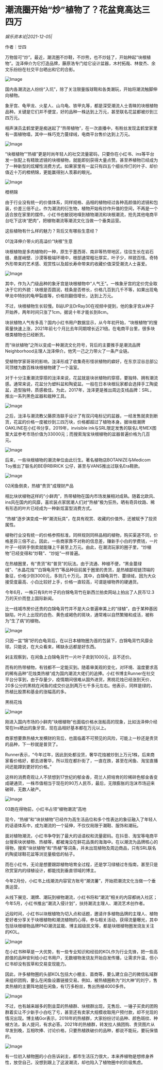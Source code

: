 # 潮流圈开始“炒”植物了？花盆竟高达三四万

*娱乐资本论|2021-12-05|*

作者｜廿四

万物皆可“炒”。最近，潮流圈不炒鞋，不炒熊，也不炒娃了，开始种起“块根植物”。泷泽伸介为它打造品牌，藤原浩专门给它设计盆器，木村拓哉、林俊杰、余文乐纷纷在社交平台晒出和它的合影。

![Image](https://p5.toutiaoimg.com/origin/tos-cn-i-qvj2lq49k0/e275c535895649f5b874d2b597328f35?from=pc)

国内各潮流达人纷纷“入坑”，除了关注限量版球鞋和各类潮玩，开始将潮流触脚伸向植物。

象牙宫、龟甲龙、火星人、山乌龟、铁甲丸等，都是深受潮流人士青睐的块根植物品种。关键是它们并不便宜，好的品种一株达到上万元，甚至联名花盆都被炒到三四万元。

相声演员孟鹤堂更是痴迷起了“热带植物”，在一次直播中，有粉丝发现孟鹤堂家里有一面植物墙，其中一株巧克力蔓绿绒，电商平台售价达到上万元。

![Image](https://p5.toutiaoimg.com/origin/tos-cn-i-qvj2lq49k0/f5e2f6153e094468a7a33ba75b6cfd40?from=pc)

“块根植物”“热植”更是时尚年轻人的社交流量密码，只要你在小红书、ins等平台发一张配上有精致滤镜的块根植物，就能即刻获得大量点赞。甚至养植物已经成为了一种新型的炫耀性消费方式。如果家里有一盆只有四五个细长伶仃的叶子、却价值近十万的橙柄锦，更能赢得别人羡慕的眼光。

![Image](https://p5.toutiaoimg.com/origin/tos-cn-i-qvj2lq49k0/b3eee1d6d8fb4635a13acaacfc5e62a3?from=pc)

橙柄锦

由于行业没有统一的价值体系，同样规格、品相的植物经过各种高颜值的滤镜和包装，价差三倍不止。作为潮流的衍生物，植物开始有炒作升值的空间，不再是一个适合放在家里的摆件。小红书也敏锐地嗅到植物潮流和块根潮流，抢先其他电商平台吃下这块“肥肉”，把植物潮流等潮流文化当做一个垂类运营。

这些植物有什么样的魅力？背后又有哪些生意经？

01泷泽伸介带火的高溢价“块根”生意

块根植物是多肉植物的一种，原生于墨西哥、南非等热带地区，往往生长在岩石缝、悬崖峭壁、沙漠等极端环境中，根部通常粗壮厚实，叶子少，样貌百怪。奇特外形带来的艺术感、观赏性以及超长寿命带来的收藏价值深受潮流人士喜爱。

![Image](https://p5.toutiaoimg.com/origin/tos-cn-i-qvj2lq49k0/ea46518b13d1471997a86185f5e91c08?from=pc)

其中，作为入门级品种的象牙宫是块根植物中“人气王”。一株象牙宫的定价完全取决于它的外貌：块根是否圆润，枝条是否修长，价格几百到几千不等，如果出现龟甲龙中特别的龟甲裂痕等，价格则翻倍增长，达到上万元。

不过，块根植物生长较慢。B站UP主DrRay30在视频中提到，他的象牙宫从种子开始养，两年时间只涨了1cm，据说十年才能长到8cm。

块状植物人气有多高？国内小红书用户数据显示，从今年初开始，“块根植物”的搜索量快速上涨，2021年前七个月比去年同期增长近21倍。在电商平台里，很多块根类植物也已经断货。

而“块状植物”之所以变成一种潮流文化符号，背后的主要推手是潮流品牌Neighborhood主理人泷泽伸介。他凭一己之力带火了一条产业链。

受植物学家哥哥的影响，泷泽形成了收集奇形怪状植物的癖好，在东京涩谷总部公司顶楼为数百株块根植物建了一个温室。

对于十分注重潮流穿搭的泷泽来说，花盆就是块状植物的穿搭，要独特、拥有潮流感。通常来说，花盆分为塑料盆和陶瓷盆。一般在日本块根玩家都会选择手工陶瓷盆，造型独特，质感极佳。为此，2017年，泷泽更是推出周边支线品牌：SRL，推出一系列黑色盆器和栽种工具。

![Image](https://p5.toutiaoimg.com/origin/tos-cn-i-qvj2lq49k0/f7f35a05fa7e4ef1be7b87e1f32f88ae?from=pc)

之后，泷泽与潮流教父藤原浩联手设计了有双闪电标记的盆器，一经发售就卖到断货，花盆的价格一度被炒到三四万块，价格都超过了植物本身。据块根潮牌OAKLINE在小红书分享，2019年，invisible ink与SRL限定发售的联名L号MEX图案大盆参考市场价值为33000元；而搜索淘宝块根植物的盆器普遍价格为几百元。

![Image](https://p5.toutiaoimg.com/origin/tos-cn-i-qvj2lq49k0/0c4d66b6e25a47dd8fa9a3cf4f3f581b?from=pc)

后来，一些块根植物的潮流单位由此衍生。著名植物店BOTANIZE与Medicom Toy推出了联名的BE@RBIRICK 公仔，甚至与VANS推出过联名Era鞋款。

![Image](https://p5.toutiaoimg.com/origin/tos-cn-i-qvj2lq49k0/e253643715404ecf9145522fce50546a?from=pc)

02闲鱼倒卖，热植“贵货”成理财产品

相比块状植物这样的“小鲜肉”，热带植物在国内市场发展相对成熟。随着北欧风、ins风在国内的风靡，喜欢装点家居潮人们对“热植”极为狂热，晒有奇异纹路、稀有形态的叶片已经成为一种新炫富型消费方式。

“热植”逐步演变成一种“潮流玩具”，在具有观赏、收藏的价值外，还被赋予了投资属性。

植物行业没有统一的价格参照标准，同样规则同样品相的植物，购买渠道不同，价格差异三倍不止。因此，一些商家靠不对称的信息差，赚新手小白的学费钱，一片叶子一经转手倒卖就能赚上千甚至上万元。由此，在潮流玩家的圈子里，“炒植物”已经变得和“炒鞋”、“炒娃”一样普遍。

在热植圈里，有“贵货”和“普货”的玩法。由于流通、种植不便，“黑金蔓绿绒”、“水晶花烛”“白锦龟背竹”等品种目前属于圈里的贵货，是热植鄙视链顶端的象征，价格少则3000元，多则几十万元。其中，白锦龟背竹、蔓绿绒，因为大众接受度最高、小白比较好上手，价格一直较高，可谓是植物界的硬通货。

今年6月，一株只有9片叶子的白锦龟背竹在新西兰拍卖网站上拍出了人民币12.3万的天价而登上国际新闻。

比一线城市房价还贵的白锦龟背竹并不是大众普遍审美上的“绿植”，由于某种基因缺陷，叶片上出现的白色、黄色或褐色的斑块，通常难以自然繁殖和成活，被称为“生了病”的植物。

![Image](https://p5.toutiaoimg.com/origin/tos-cn-i-qvj2lq49k0/68e80c5d4ae144b3b0387be93d058d7f?from=pc)

只因一盆“锦”好的白龟背后，在以日本植物圈为首的包装下，白锦龟背竹风靡全球。只能说，在大众看来，稀缺永远都是好东西。

剁主观察到，在闲鱼上白锦龟背竹一片叶子卖到1000元，且不还价。

而有的热带植物，有钱都不一定能买到。随着审美观的变化，对环境、温度要求高的稀有品种“花烛类热植”成为国内潮流大佬们的追捧。小红书博主Runner在社交平台分享到，由于存量少，疫情期间很难从国外进货，黑桃花烛已经涨到天价，20多公分的黑桃在闲鱼的成交价达到两万七千多元左右。他表示，同样是绿的，热植比股票和基金的涨幅高的多。

黑桃花烛

![Image](https://p5.toutiaoimg.com/origin/tos-cn-i-qvj2lq49k0/68207cf31d4f4e41acf975994b3a2588?from=pc)

刚进入国内市场的小鲜肉“块根植物”也面临价格水涨船高的现象，比如泷泽伸介经常在Ins晒出的象牙宫，现在品相好基本都在万元以上。

商家想要靠热植大发横财的背后，也面临着不可预见的风险，可能上一秒还是贵货的品种，下一秒就是普货了。

Runner表示，“今年过年，因此到处都没货，奢华花烛被炒到上万元1株，后来商家看价格好，都去进奢华，所以现在都扑街了，一直在跌，甚至在闲鱼、淘宝直播间还能蹲到更好的价格。”

这样的消费奇观让人不禁想到17世纪的郁金香，荷兰人把培育的珍稀碎色郁金香变成硬通货，一株市值相当于现在的90万人民币，最后，无限膨胀的泡沫市场迎来破碎，无数人破产。

![Image](https://p5.toutiaoimg.com/origin/tos-cn-i-qvj2lq49k0/0643849dc2a5458fb4eb1b88c38cb97f?from=pc)

03跑在得物前，小红书占领“植物潮流”高地

现今，“热植”和“块状植物”已经作为高生活品位和多个性表达的象征融入了年轻人的话语体系中，成为潮流的一个延伸，不仅仅局限于潮鞋、服饰和潮玩。

面对植物潮流，小红书争夺到了最大的话语权和流量密码。在抖音、淘宝等电商平台搜索块状植物、热植等，都被淹没在鲜花品类的海海中。在以潮流为品牌核心的得物，搜索“块状植物”和“热植”等词条，并未出现植物及周边商品，只有SRL联名的陶瓷球鞋花盆等浏览量极低的帖子。

而在小红书，无论是想要跟踪植物培育全过程，还是学习绿植过冬指南，甚至只是欣赏室内的绿植设计，都能找到垂直领域的博主。

今年2月份，小红书上线潮流内容官方账号“潮流薯”，开始把潮流文化当做一个垂类运营，

从线下展览、潮牌、潮玩到植物潮流，小红书将和“潮流”相关的内容都纳入社区；今年5月，小红书推出“潮流入侵计划”，扶持潮流主理人、潮流艺术创作者。

近段时间，小红书以块根植物为切入点和话题，邀请许多植物品牌的主理人、植物爱好者分享关于块根植物和潮流植物的心得，参与相关活动，获得流量曝光，其中包括块根植物品牌PND潮流盆栽、博主超级凯文等，都是块根植物圈发烧友关注的KOL。

![Image](https://p5.toutiaoimg.com/origin/tos-cn-i-qvj2lq49k0/424baee28661494faf255493fd72ee16?from=pc)

在小红书种草是一大优势，有一些专业知识和经验的KOL作为行业先锋，把一些高颜值的品种安利给小红书用户，无数植物发烧友开始自发传播，让需求升温，但小红书却没有拔草和交易变现能力。

因此，许多植物圈的头部KOL包括大小棚主、苗商等，要么建立自己的微信私域群来组织团购，要么在闲鱼设置链接交易。例如，被热植圈称为“刘大神”的刘宁，售卖热植的主要阵地就在闲鱼，有1万多粉丝，售出热植4000多件。

![Image](https://p5.toutiaoimg.com/origin/tos-cn-i-qvj2lq49k0/3a434669658c4df297b7cf9b9adef4e2?from=pc)

不过，也有越来越多的割韭菜的热植群、块根群出现，无售后、一锤子买卖的团购群着实让不少新手小白吃了亏，甚至还有卖家大规模收取用户预付款，却不兑现的情况出现。博主橘Gor表示，2018年的热植群，大家纷纷讨论品种、颜色斑纹、种植方法，新人提问，有求必答。2021年的热植群，转发拉人搞团购、贵货图片从早发到晚，互相吹捧、讨论价格，只要热植跌破价的品种，都说不能玩，要玩保值的。

![Image](https://p5.toutiaoimg.com/origin/tos-cn-i-qvj2lq49k0/2bb46f5d4ccd4787a75d661f93fe0905?from=pc)

有一位初入植物圈的小白告诉剁主，都市生活压力很大，本来养植物是想修身养性，放空自己，没想到跟上了这波潮流，却也陷入了植物圈中的阶级焦虑。

